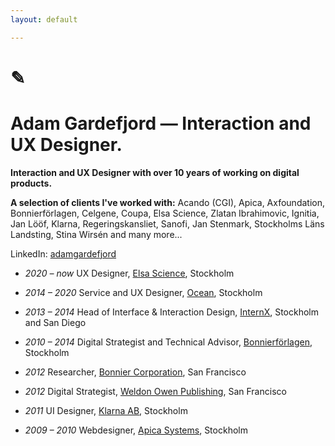 ```yaml
---
layout: default

---
```

# ✎
# Adam Gardefjord — Interaction and UX Designer.

__Interaction and UX Designer with over 10 years of working on digital products.__

__A selection of clients I've worked with:__ Acando (CGI), Apica, Axfoundation, Bonnierförlagen, Celgene, Coupa, Elsa Science, Zlatan Ibrahimovic, Ignitia, Jan Lööf, Klarna, Regeringskansliet, Sanofi, Jan Stenmark, Stock­holms Läns Land­st­ing, Stina Wirsén and many more...

LinkedIn: [adamgardefjord](https://www.linkedin.com/in/gardefjord/)

* _2020 – now_
UX Designer,
[Elsa Science](https://www.elsa.science/), Stockholm

* _2014 – 2020_
Service and UX Designer,
[Ocean](https://www.ocean.xyz), Stockholm

* _2013 – 2014_
Head of Interface & Interaction Design,
[InternX](https://www.theinternx.com/), Stockholm and San Diego

* _2010 – 2014_
Digital Strategist and Technical Advisor, [Bonnierförlagen](https://www.bonnierforlagen.se/), Stockholm

* _2012_ 
Researcher, [Bonnier Corporation](https://www.bonniercorp.com/), San Francisco

* _2012_
Digital Strategist, [Weldon Owen Publishing](https://www.weldonowen.com/), San Francisco

* _2011_
UI Designer, [Klarna AB](https://www.klarna.com/se/),  Stockholm

* _2009 – 2010_ 
Webdesigner, [Apica Systems](https://www.apicasystems.com/),  Stockholm


